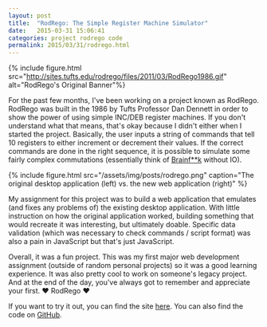 ```yaml
---
layout: post
title:  "RodRego: The Simple Register Machine Simulator"
date:   2015-03-31 15:06:41
categories: project rodrego code
permalink: 2015/03/31/rodrego.html
---
```



{% include figure.html src="http://sites.tufts.edu/rodrego/files/2011/03/RodRego1986.gif" alt="RodRego's Original Banner"%}

For the past few months, I've been working on a project known as RodRego. RodRego was built in the 1986 by Tufts Professor Dan Dennett in order to show the power of using simple INC/DEB register machines. If you don't understand what that means, that's okay because I didn't either when I started the project. Basically, the user inputs a string of commands that tell 10 registers to either increment or decrement their values. If the correct commands are done in the right sequence, it is possible to simulate some fairly complex commutations (essentially think of [Brainf**k](http://en.wikipedia.org/wiki/Brainfuck) without IO).

{% include figure.html src="/assets/img/posts/rodrego.png" caption="The original desktop application (left) vs. the new web application (right)" %}

My assignment for this project was to build a web application that emulates (and fixes any problems of) the existing desktop application. With little instruction on how the original application worked, building something that would recreate it was interesting, but ultimately doable. Specific data validation (which was necessary to check commands / script format) was also a pain in JavaScript but that's just JavaScript.

Overall, it was a fun project. This was my first major web development assignment (outside of random personal projects) so it was a good learning experience. It was also pretty cool to work on someone's legacy project. And at the end of the day, you've always got to remember and appreciate your first. &hearts; RodRego &hearts;

If you want to try it out, you can find the site [here](http://proto.atech.tufts.edu/RodRego/). You can also find the code on [GitHub](https://github.com/ben-tanen/RodRego).



